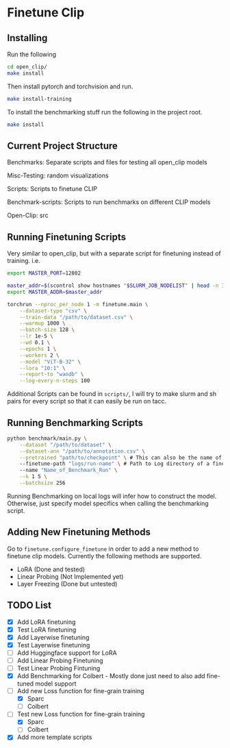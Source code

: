 # Finetune Clip

## Installing
Run the following
```bash
cd open_clip/
make install
```
Then install pytorch and torchvision and run.
```bash
make install-training
```
To install the benchmarking stuff run the following in the project root.
```bash
make install
```

## Current Project Structure

Benchmarks: Separate scripts and files for testing all open_clip models

Misc-Testing: random visualizations

Scripts: Scripts to finetune CLIP

Benchmark-scripts: Scripts to run benchmarks on different CLIP models

Open-Clip: src

## Running Finetuning Scripts
Very similar to open_clip, but with a separate script for finetuning instead of training. i.e.

```bash
export MASTER_PORT=12802

master_addr=$(scontrol show hostnames "$SLURM_JOB_NODELIST" | head -n 1)
export MASTER_ADDR=$master_addr

torchrun --nproc_per_node 1 -m finetune.main \
    --dataset-type "csv" \
    --train-data "/path/to/dataset.csv" \
    --warmup 1000 \
    --batch-size 128 \
    --lr 1e-5 \
    --wd 0.1 \
    --epochs 1 \
    --workers 2 \
    --model "ViT-B-32" \
    --lora "10:1" \
    --report-to "wandb" \
    --log-every-n-steps 100
```

Additional Scripts can be found in `scripts/`, I will try to make slurm and sh pairs for every script so that it can easily be run on tacc.

## Running Benchmarking Scripts

```bash
python benchmark/main.py \
    --dataset "/path/to/dataset" \
    --dataset-ann "/path/to/annotation.csv" \
    --pretrained "path/to/checkpoint" \ # This can also be the name of an online source
    --finetune-path "logs/run-name" \ # Path to Log directory of a finetune run
    --name "Name_of_Benchmark_Run" \
    --k 1 5 \
    --batchsize 256
```

Running Benchmarking on local logs will infer how to construct the model. Otherwise, just specify model specifics when calling the benchmarking script.

## Adding New Finetuning Methods
Go to `finetune.configure_finetune` in order to add a new method to finetune clip models. Currently the following
methods are supported.

- LoRA (Done and tested)
- Linear Probing (Not Implemented yet)
- Layer Freezing (Done but untested)

## TODO List
- [x] Add LoRA finetuning
- [x] Test LoRA finetuning
- [x] Add Layerwise finetuning
- [x] Test Layerwise finetuning
- [ ] Add Huggingface support for LoRA
- [ ] Add Linear Probing Finetuning
- [ ] Test Linear Probing Fintuning
- [x] Add Benchmarking for Colbert
      - Mostly done just need to also add fine-tuned model support
- [ ] Add new Loss function for fine-grain training
    - [x] Sparc
    - [ ] Colbert
- [ ] Test new Loss function for fine-grain training
    - [x] Sparc
    - [ ] Colbert
- [x] Add more template scripts
